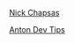 [Nick Chapsas](https://nickchapsas.com/)

[Anton Dev Tips](https://antondevtips.com/blog/best-practices-for-increasing-code-quality-in-dotnet-projects)
